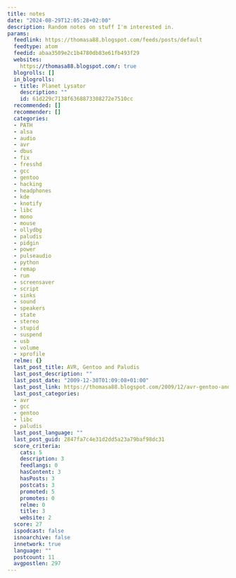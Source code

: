 ```yaml
---
title: notes
date: "2024-08-29T12:05:28+02:00"
description: Random notes on stuff I'm interested in.
params:
  feedlink: https://thomasa88.blogspot.com/feeds/posts/default
  feedtype: atom
  feedid: abaa3509e2c1b4780db83e61fb493f29
  websites:
    https://thomasa88.blogspot.com/: true
  blogrolls: []
  in_blogrolls:
  - title: Planet Lysator
    description: ""
    id: 61d229c7138f6368873308272e7510cc
  recommended: []
  recommender: []
  categories:
  - PATH
  - alsa
  - audio
  - avr
  - dbus
  - fix
  - fresshd
  - gcc
  - gentoo
  - hacking
  - headphones
  - kde
  - knotify
  - libc
  - mono
  - mouse
  - ollydbg
  - paludis
  - pidgin
  - power
  - pulseaudio
  - python
  - remap
  - run
  - screensaver
  - script
  - sinks
  - sound
  - speakers
  - state
  - stereo
  - stupid
  - suspend
  - usb
  - volume
  - xprofile
  relme: {}
  last_post_title: AVR, Gentoo and Paludis
  last_post_description: ""
  last_post_date: "2009-12-30T01:09:08+01:00"
  last_post_link: https://thomasa88.blogspot.com/2009/12/avr-gentoo-and-paludis.html
  last_post_categories:
  - avr
  - gcc
  - gentoo
  - libc
  - paludis
  last_post_language: ""
  last_post_guid: 2847fa7c4e31d2dd5a23a79baf98dc31
  score_criteria:
    cats: 5
    description: 3
    feedlangs: 0
    hasContent: 3
    hasPosts: 3
    postcats: 3
    promoted: 5
    promotes: 0
    relme: 0
    title: 3
    website: 2
  score: 27
  ispodcast: false
  isnoarchive: false
  innetwork: true
  language: ""
  postcount: 11
  avgpostlen: 297
---
```

